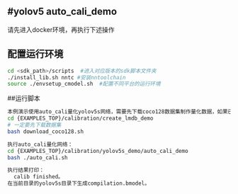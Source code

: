 #yolov5 auto_cali_demo
-----
请先进入docker环境，再执行下述操作
## 配置运行环境
```bash
cd <sdk_path>/scripts  #进入对应版本的sdk脚本文件夹
./install_lib.sh nntc #安装nntoolchain
source ./envsetup_cmodel.sh  #配置不同平台的运行环境
```
##运行脚本
```bash
本例演示使用auto_cali量化yolov5s网络，需要先下载coco128数据集制作量化数据，如果已经执行过create_lmdb_demo可跳过：
cd {EXAMPLES_TOP}/calibration/create_lmdb_demo
# 一定要先下载数据集
bash download_coco128.sh

执行auto_cali量化网络：
cd {EXAMPLES_TOP}/calibration/yolov5s_demo/auto_cali_demo
bash ./auto_cali.sh

执行结果打印：
  calib finished。
在当前目录的yolov5s目录下生成compilation.bmodel。
```
